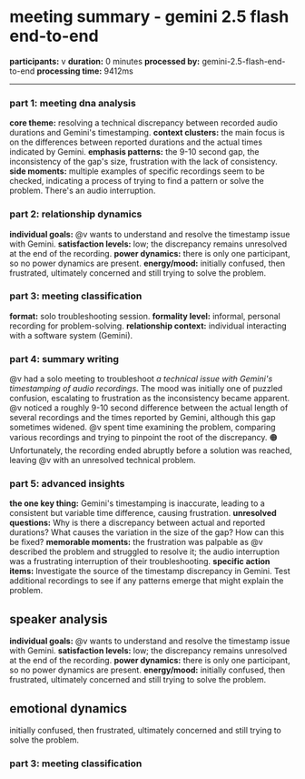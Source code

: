 # meeting summary - gemini 2.5 flash end-to-end

**participants:** v
**duration:** 0 minutes
**processed by:** gemini-2.5-flash-end-to-end
**processing time:** 9412ms

---

### part 1: meeting dna analysis
**core theme:** resolving a technical discrepancy between recorded audio durations and Gemini's timestamping.
**context clusters:**  the main focus is on the differences between reported durations and the actual times indicated by Gemini. 
**emphasis patterns:**  the 9-10 second gap, the inconsistency of the gap's size, frustration with the lack of consistency.
**side moments:**  multiple examples of specific recordings seem to be checked, indicating a process of trying to find a pattern or solve the problem.  There's an audio interruption.

### part 2: relationship dynamics
**individual goals:** @v wants to understand and resolve the timestamp issue with Gemini.
**satisfaction levels:**  low; the discrepancy remains unresolved at the end of the recording.
**power dynamics:** there is only one participant, so no power dynamics are present.
**energy/mood:**  initially confused, then frustrated, ultimately concerned and still trying to solve the problem.

### part 3: meeting classification
**format:** solo troubleshooting session.
**formality level:** informal, personal recording for problem-solving.
**relationship context:**  individual interacting with a software system (Gemini).

### part 4: summary writing

@v had a solo meeting to troubleshoot _a technical issue with Gemini's timestamping of audio recordings_.  The mood was initially one of puzzled confusion, escalating to frustration as the inconsistency became apparent.  @v noticed a roughly 9-10 second difference between the actual length of several recordings and the times reported by Gemini, although this gap sometimes widened.  @v spent time examining the problem, comparing various recordings and trying to pinpoint the root of the discrepancy. 🟠 Unfortunately, the recording ended abruptly before a solution was reached, leaving @v with an unresolved technical problem.

### part 5: advanced insights
**the one key thing:** Gemini's timestamping is inaccurate, leading to a consistent but variable time difference, causing frustration.
**unresolved questions:** Why is there a discrepancy between actual and reported durations?  What causes the variation in the size of the gap? How can this be fixed?
**memorable moments:**  the frustration was palpable as @v described the problem and struggled to resolve it; the audio interruption was a frustrating interruption of their troubleshooting.
**specific action items:**  Investigate the source of the timestamp discrepancy in Gemini.  Test additional recordings to see if any patterns emerge that might explain the problem.

## speaker analysis
**individual goals:** @v wants to understand and resolve the timestamp issue with Gemini.
**satisfaction levels:**  low; the discrepancy remains unresolved at the end of the recording.
**power dynamics:** there is only one participant, so no power dynamics are present.
**energy/mood:**  initially confused, then frustrated, ultimately concerned and still trying to solve the problem.

## emotional dynamics
initially confused, then frustrated, ultimately concerned and still trying to solve the problem.

### part 3: meeting classification